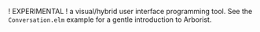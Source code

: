 ! EXPERIMENTAL ! a visual/hybrid user interface programming tool. See the `Conversation.elm` example for a gentle introduction to Arborist.



